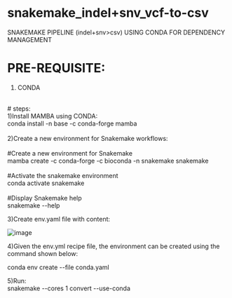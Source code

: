 # snakemake_indel+snv_vcf-to-csv
SNAKEMAKE PIPELINE (indel+snv>csv) USING CONDA FOR DEPENDENCY MANAGEMENT
<br>
# PRE-REQUISITE:
1) CONDA
<br>
# steps:
<br>
1)Install MAMBA using CONDA:
<br>
conda install -n base -c conda-forge mamba
<br>
<br>
2)Create a new environment for Snakemake workflows:
<br>
<br>
#Create a new environment for Snakemake
<br>
mamba create -c conda-forge -c bioconda -n snakemake snakemake
<br>
<br>
#Activate the snakemake environment
<br>
conda activate snakemake
<br>
<br>
#Display Snakemake help
<br>
snakemake --help

3)Create env.yaml file with content: 

![image](https://github.com/user-attachments/assets/320eaecc-af57-4998-b374-5d446775366f)

4)Given the env.yml recipe file, the environment can be created using the command shown below:

conda env create --file conda.yaml

5)Run:
<br>
snakemake --cores 1 convert --use-conda
